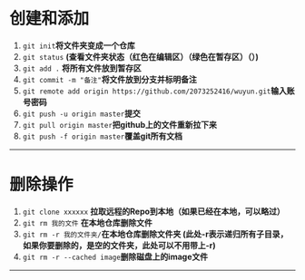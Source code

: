 # 创建和添加

1. `git init`**将文件夹变成一个仓库**
2. `git status` **(查看文件夹状态（红色在编辑区）（绿色在暂存区）（）)**
2. `git add .` **将所有文件放到暂存区**
2. `git commit -m "备注"`**将文件放到分支并标明备注**
2. `git remote add origin https://github.com/2073252416/wuyun.git`**输入账号密码**
2. `git push -u origin master`**提交**
2. `git pull origin master`**把github上的文件重新拉下来**
2. `git push -f origin master`**覆盖git所有文档**

---

# 删除操作

1. `git clone xxxxxx` **拉取远程的Repo到本地（如果已经在本地，可以略过）**
1. `git rm 我的文件` **在本地仓库删除文件**
1. `git rm -r 我的文件夹/`**在本地仓库删除文件夹 (此处-r表示递归所有子目录，如果你要删除的，是空的文件夹，此处可以不用带上-r)**
1. `git rm -r --cached image`**删除磁盘上的image文件**

---